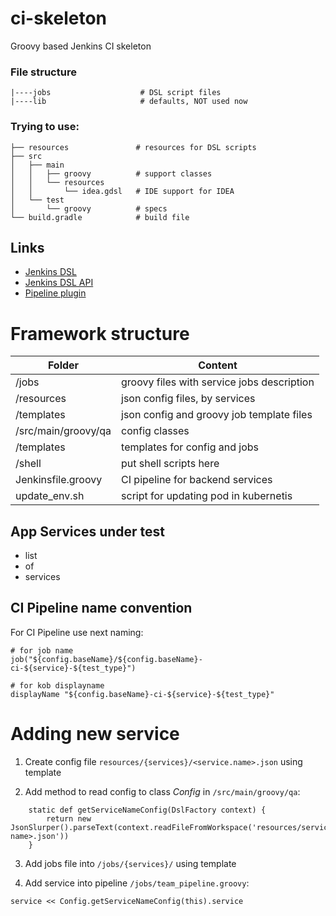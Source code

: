 # ci-skeleton
Groovy based Jenkins CI skeleton

### File structure



    |----jobs                    # DSL script files
    |----lib                     # defaults, NOT used now


###    Trying to use:
    ├── resources               # resources for DSL scripts
    ├── src
    │   ├── main
    │   │   ├── groovy          # support classes
    │   │   └── resources
    │   │       └── idea.gdsl   # IDE support for IDEA
    │   └── test
    │       └── groovy          # specs
    └── build.gradle            # build file
    
## Links
    
   * [Jenkins DSL](https://github.com/jenkinsci/job-dsl-plugin)
   * [Jenkins DSL API](https://jenkinsci.github.io/job-dsl-plugin/)
   * [Pipeline plugin](https://jenkins.io/doc/book/pipeline/)
    

# Framework structure

| Folder | Content |
| ------ | ------ |
| /jobs | groovy files with service jobs description |
| /resources | json config files, by services |
| /templates | json config and groovy job template files |
| /src/main/groovy/qa | config classes |
| /templates | templates for config and jobs |
| /shell | put shell scripts here |
| Jenkinsfile.groovy | CI pipeline for backend services |
| update_env.sh | script for updating pod in kubernetis |

## App Services under test

* list
* of
* services

 
## CI Pipeline name convention

For CI Pipeline use next naming:
```
# for job name
job("${config.baseName}/${config.baseName}-ci-${service}-${test_type}") 

# for kob displayname
displayName "${config.baseName}-ci-${service}-${test_type}"
```

# Adding new service

1) Create config file ```resources/{services}/<service.name>.json``` using template

2) Add method to read config to class _Config_ in ```/src/main/groovy/qa```:
```
    static def getServiceNameConfig(DslFactory context) {
        return new JsonSlurper().parseText(context.readFileFromWorkspace('resources/services/<service-name>.json'))
    }
```

3) Add jobs file into ```/jobs/{services}/``` using template

4) Add service into pipeline ```/jobs/team_pipeline.groovy```:
```
service << Config.getServiceNameConfig(this).service
```


